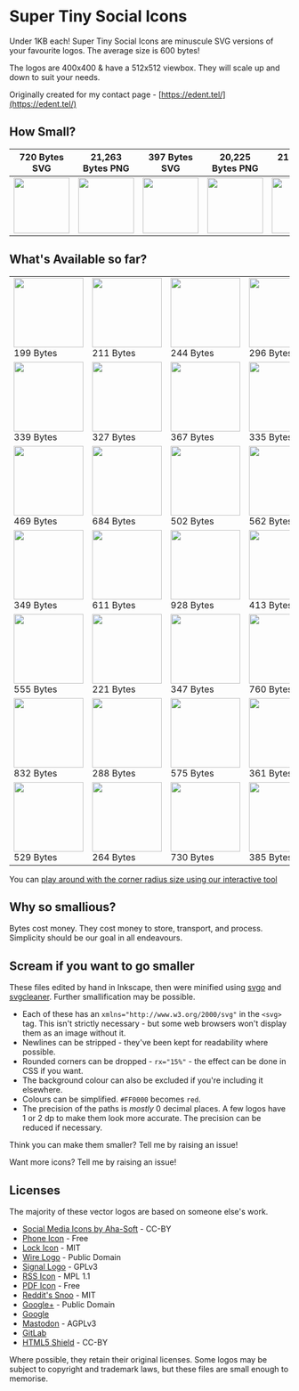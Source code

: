 # Super Tiny Social Icons
Under 1KB each! Super Tiny Social Icons are minuscule SVG versions of your favourite logos. The average size is 600 bytes!

The logos are 400x400 & have a 512x512 viewbox. They will scale up and down to suit your needs.

Originally created for my contact page - [https://edent.tel/](https://edent.tel/)

## How Small?

| 720 Bytes SVG	| 21,263 Bytes PNG	|   397 Bytes SVG	| 20,225 Bytes PNG	|  211 Bytes SVG	| 11,837 Bytes PNG	|
|------	        |-----------     	|------	            |----------	        |------	        |-----------	        |
| <img src="https://edent.github.io/SuperTinySocialIcons/tiny/github.svg" width="100" />  	| <img src="https://edent.github.io/SuperTinySocialIcons/original/github.png" width="100" />        	| <img src="https://edent.github.io/SuperTinySocialIcons/tiny/twitter.svg" width="100" />   	| <img src="https://edent.github.io/SuperTinySocialIcons/original/twitter.png" width="100" />       	| <img src="https://edent.github.io/SuperTinySocialIcons/tiny/flickr.svg" width="100" />   	| <img src="https://edent.github.io/SuperTinySocialIcons/original/flickr.png" width="100" />       	|

## What's Available so far?

<table>
<tr>
<td><img src="https://edent.github.io/SuperTinySocialIcons/tiny/hackernews.svg" width="125" /><br>199 Bytes</td>
<td><img src="https://edent.github.io/SuperTinySocialIcons/tiny/flickr.svg" width="125" /><br>211 Bytes</td>
<td><img src="https://edent.github.io/SuperTinySocialIcons/tiny/facebook.svg" width="125" /><br>244 Bytes</td>
<td><img src="https://edent.github.io/SuperTinySocialIcons/tiny/tumblr.svg" width="125" /><br>296 Bytes</td>
<td><img src="https://edent.github.io/SuperTinySocialIcons/tiny/twitter.svg" width="125" /><br>397 Bytes</td>
<td><img src="https://edent.github.io/SuperTinySocialIcons/tiny/whatsapp.svg" width="125" /><br>622 Bytes</td>
</tr>
<tr>
<td><img src="https://edent.github.io/SuperTinySocialIcons/tiny/dropbox.svg" width="125" /><br>339 Bytes</td>
<td><img src="https://edent.github.io/SuperTinySocialIcons/tiny/telegram.svg" width="125" /><br>327 Bytes</td>
<td><img src="https://edent.github.io/SuperTinySocialIcons/tiny/linkedin.svg" width="125" /><br>367 Bytes</td>
<td><img src="https://edent.github.io/SuperTinySocialIcons/tiny/stackoverflow.svg" width="125" /><br>335 Bytes</td>
<td><img src="https://edent.github.io/SuperTinySocialIcons/tiny/instagram.svg" width="125" /><br>290 Bytes</td>
<td><img src="https://edent.github.io/SuperTinySocialIcons/tiny/wordpress.svg" width="125" /><br>515 Bytes</td>
</tr>
<tr>
<td><img src="https://edent.github.io/SuperTinySocialIcons/tiny/skype.svg" width="125" /><br>469 Bytes</td>
<td><img src="https://edent.github.io/SuperTinySocialIcons/tiny/reddit.svg" width="125" /><br>684 Bytes</td>
<td><img src="https://edent.github.io/SuperTinySocialIcons/tiny/pinterest.svg" width="125" /><br>502 Bytes</td>
<td><img src="https://edent.github.io/SuperTinySocialIcons/tiny/paypal.svg" width="125" /><br>562 Bytes</td>
<td><img src="https://edent.github.io/SuperTinySocialIcons/tiny/github.svg" width="125" /><br>720 Bytes</td>
<td><img src="https://edent.github.io/SuperTinySocialIcons/tiny/wikipedia.svg" width="125" /><br>655 Bytes</td>
</tr>
<tr>
<td><img src="https://edent.github.io/SuperTinySocialIcons/tiny/vimeo.svg" width="125" /><br>349 Bytes</td>
<td><img src="https://edent.github.io/SuperTinySocialIcons/tiny/slideshare.svg" width="125" /><br>611 Bytes</td>
<td><img src="https://edent.github.io/SuperTinySocialIcons/tiny/soundcloud.svg" width="125" /><br>928 Bytes</td>
<td><img src="https://edent.github.io/SuperTinySocialIcons/tiny/spotify.svg" width="125" /><br>413 Bytes</td>
<td><img src="https://edent.github.io/SuperTinySocialIcons/tiny/snapchat.svg" width="125" /><br>590 Bytes</td>
<td><img src="https://edent.github.io/SuperTinySocialIcons/tiny/amazon.svg" width="125" /><br>648 Bytes</td>
</tr>
<tr>
<td><img src="https://edent.github.io/SuperTinySocialIcons/tiny/steam.svg" width="125" /><br>555 Bytes</td>
<td><img src="https://edent.github.io/SuperTinySocialIcons/tiny/google.svg" width="125" /><br>221 Bytes</td>
<td><img src="https://edent.github.io/SuperTinySocialIcons/tiny/google_plus.svg" width="125" /><br>347 Bytes</td>
<td><img src="https://edent.github.io/SuperTinySocialIcons/tiny/wechat.svg" width="125" /><br>760 Bytes</td>
<td><img src="https://edent.github.io/SuperTinySocialIcons/tiny/youtube.svg" width="125" /><br>924 Bytes</td>
<td><img src="https://edent.github.io/SuperTinySocialIcons/tiny/pdf.svg" width="125" /><br>387 Bytes</td>
</tr>
<tr>
<td><img src="https://edent.github.io/SuperTinySocialIcons/tiny/vk.svg" width="125" /><br>832 Bytes</td>
<td><img src="https://edent.github.io/SuperTinySocialIcons/tiny/rss.svg" width="125" /><br>288 Bytes</td>
<td><img src="https://edent.github.io/SuperTinySocialIcons/tiny/mail.svg" width="125" /><br>575 Bytes</td>
<td><img src="https://edent.github.io/SuperTinySocialIcons/tiny/email.svg" width="125" /><br>361 Bytes</td>
<td><img src="https://edent.github.io/SuperTinySocialIcons/tiny/mastodon.svg" width="125" /><br>550 Bytes</td>
<td><img src="https://edent.github.io/SuperTinySocialIcons/tiny/wire.svg" width="125" /><br>263 Bytes</td>
</tr>
<tr>
<td><img src="https://edent.github.io/SuperTinySocialIcons/tiny/tox.svg" width="125" /><br>529 Bytes</td>
<td><img src="https://edent.github.io/SuperTinySocialIcons/tiny/gitlab.svg" width="125" /><br>264 Bytes</td>
<td><img src="https://edent.github.io/SuperTinySocialIcons/tiny/phone.svg" width="125" /><br>730 Bytes</td>
<td><img src="https://edent.github.io/SuperTinySocialIcons/tiny/lock.svg" width="125" /><br>385 Bytes</td>
<td><img src="https://edent.github.io/SuperTinySocialIcons/tiny/html5.svg" width="125" /><br>379 Bytes</td>
</tr>
</table>

You can [play around with the corner radius size using our interactive tool](https://edent.github.io/SuperTinySocialIcons/radius.html)

## Why so smallious?

Bytes cost money.  They cost money to store, transport, and process.  Simplicity should be our goal in all endeavours.

## Scream if you want to go smaller

These files edited by hand in Inkscape, then were minified using [svgo](https://github.com/svg/svgo) and [svgcleaner](https://github.com/RazrFalcon/svgcleaner). Further smallification may be possible.

* Each of these has an `xmlns="http://www.w3.org/2000/svg"` in the `<svg>` tag. This isn't strictly necessary - but some web browsers won't display them as an image without it.
* Newlines can be stripped - they've been kept for readability where possible.
* Rounded corners can be dropped - `rx="15%"` - the effect can be done in CSS if you want.
* The background colour can also be excluded if you're including it elsewhere.
* Colours can be simplified. `#FF0000` becomes `red`.
* The precision of the paths is *mostly* 0 decimal places. A few logos have 1 or 2 dp to make them look more accurate. The precision can be reduced if necessary.

Think you can make them smaller? Tell me by raising an issue!

Want more icons?  Tell me by raising an issue!

## Licenses

The majority of these vector logos are based on someone else's work.

* [Social Media Icons by Aha-Soft](https://www.iconfinder.com/iconsets/social-flat-rounded-rects) - CC-BY
* [Phone Icon](https://www.iconfinder.com/icons/1807538/phone_icon#size=128) - Free
* [Lock Icon](https://www.iconfinder.com/icons/1814107/lock_padlock_secure_icon#size=512) - MIT
* [Wire Logo](https://commons.wikimedia.org/wiki/File:Wire_software_logo.svg) - Public Domain
* [Signal Logo](https://github.com/WhisperSystems/Signal-iOS/blob/master/Signal/Images.xcassets/logoSignal.imageset/logoSignal.pdf) - GPLv3
* [RSS Icon](https://commons.wikimedia.org/wiki/File:Generic_Feed-icon.svg) - MPL 1.1
* [PDF Icon](https://www.iconfinder.com/iconsets/line-icons-set) - Free
* [Reddit's Snoo](http://ionicons.com/) - MIT
* [Google+](https://commons.wikimedia.org/wiki/File:Google_Plus_logo_2015.svg) - Public Domain
* [Google](http://svgshare.com/s/q)
* [Mastodon](https://github.com/tootsuite/mastodon/blob/0ad694f96b7f0e951950e7525bde52cd11454cb2/app/assets/images/logo.svg) - AGPLv3
* [GitLab](https://about.gitlab.com/press/)
* [HTML5 Shield](https://www.w3.org/html/logo/) - CC-BY

Where possible, they retain their original licenses.  Some logos may be subject to copyright and trademark laws, but these files are small enough to memorise.
